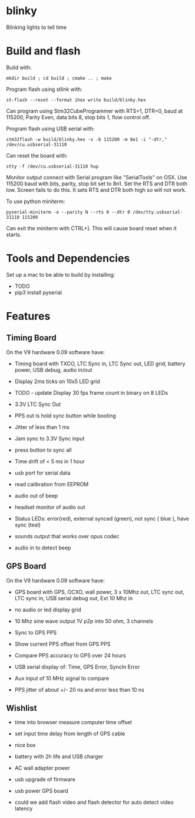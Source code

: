# blinky

Blinking lights to tell time

# Build and flash

Build with:
```
mkdir build ; cd build ; cmake .. ; make
```

Program flash using stlink with:
```
st-flash --reset --format ihex write build/blinky.hex
```

Can program using Stm32CubeProgrammer with RTS=1, DTR=0, baud at 115200,
Parity Even, data bits 8, stop bits 1, flow control off.

Program flash using USB serial with:
```
stm32flash -w build/blinky.hex -v -b 115200 -m 8e1 -i "-dtr," /dev/cu.usbserial-31110
```

Can reset the board with:
```
stty -f /dev/cu.usbserial-31110 hup
```

Monitor output connect with Serial program like "SerialTools" on
OSX. Use 115200 baud with bits, parity, stop bit set to 8n1. Set the RTS and DTR both low. Screen
fails to do this. It sets RTS and DTR both high so will not work.

To use python miniterm:
```
pyserial-miniterm -e --parity N --rts 0 --dtr 0 /dev/tty.usbserial-31110 115200
```
Can exit the miniterm with CTRL+]. This will cause board reset when it starts.

# Tools and Dependencies

Set up a mac to be able to build by installing:

* TODO
*  pip3 install pyserial

# Features

## Timing Board

On the V9 hardware 0.09 software have:

* Timing board with TXCO, LTC Sync in, LTC Sync out, LED grid,
  battery power, USB debug, audio in/out

* Display 2ms ticks on 10x5 LED grid
* TODO - update Display 30 fps frame count in binary on 8 LEDs
* 3.3V LTC Sync Out
* PPS out is hold sync button while booting
* Jitter of less than 1 ms
* Jam sync to 3.3V Sync input
* press button to sync all
* Time drift of < 5 ms in 1 hour
* usb port for serial data
* read  calibration from EEPROM
* audio out of beep
* headset monitor of audio out

* Status LEDs: error(red), external synced (green),  not sync (
  blue ), have sync (teal)
* sounds output that works over opus codec
* audio in to detect beep

## GPS Board

On the V9 hardware 0.09 software have:

* GPS board with GPS, OCXO, wall power, 3 x 10Mhz out, LTC sync out, LTC
  sync in, USB serial debug out, Ext 10 Mhz in

* no audio or led display grid
* 10 Mhz sine wave output 1V p2p into 50 ohm, 3 channels
* Sync to GPS PPS
* Show current PPS offset from GPS PPS
* Compare PPS accuracy to GPS over 24 hours
* USB serial display of: Time, GPS Error, SyncIn Error
* Aux input of 10 MHz signal to compare
* PPS jitter of about +/- 20 ns and error less than 10 ns

## Wishlist

* time into browser measure computer time offset
* set input time delay from length of GPS cable
* nice box
* battery with 2h life and USB charger
* AC wall adapter power
* usb  upgrade of firmware
* usb power GPS board

* could we add flash video and flash detector for auto detect video
  latency
